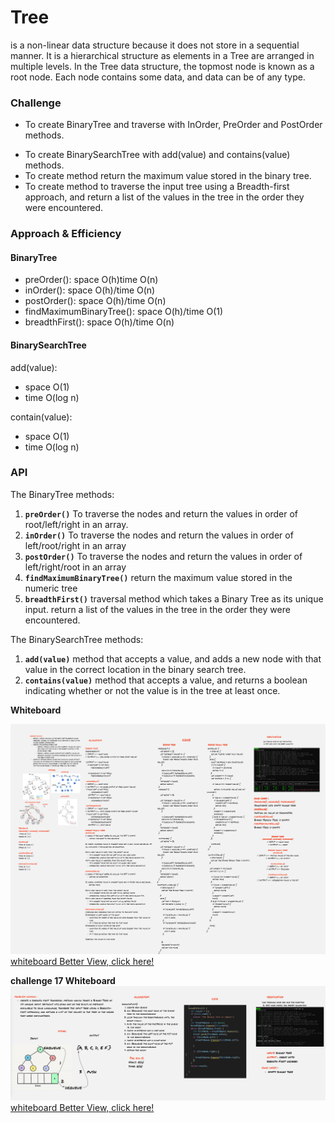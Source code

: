 # Tree
is a non-linear data structure because it does not store in a sequential manner. It is a hierarchical structure as elements in a Tree are arranged in multiple levels. In the Tree data structure, the topmost node is known as a root node. Each node contains some data, and data can be of any type.

### Challenge

- To create BinaryTree and traverse with InOrder, PreOrder and PostOrder methods.
* To create BinarySearchTree with add(value) and contains(value) methods.
* To create method return the maximum value stored in the binary tree. 
* To create method to traverse the input tree using a Breadth-first approach, and return a list of the values in the tree in the order they were encountered.
 
### Approach & Efficiency

#### BinaryTree
- preOrder(): space O(h)time O(n)
- inOrder(): space O(h)/time O(n)
- postOrder(): space O(h)/time O(n)
- findMaximumBinaryTree(): space O(h)/time O(1)
- breadthFirst(): space O(h)/time O(n)


  


#### BinarySearchTree
 add(value):
-  space O(1)
- time O(log n)
  
contain(value):
* space O(1)
* time O(log n)





### API

The BinaryTree methods:
1. **`preOrder()`** To traverse the nodes and return the values in order of root/left/right in an array.
2. **`inOrder()`** To traverse the nodes and return the values in order of left/root/right in an array
3. **`postOrder()`**  To traverse the nodes and return the values in order of left/right/root in an array
4. **`findMaximumBinaryTree()`** return the maximum value stored in the numeric tree
5. **`breadthFirst()`** traversal method which takes a Binary Tree as its unique input. return a list of the values in the tree in the order they were encountered.


The BinarySearchTree methods:
1. **`add(value)`** method that accepts a value, and adds a new node with that value in the correct location in the binary search tree.
2. **`contains(value)`**  method that accepts a value, and returns a boolean indicating whether or not the value is in the tree at least once.


 **Whiteboard**

![whiteboard](trees.PNG)
[whiteboard Better View, click here!](https://miro.com/app/board/o9J_lA7Dlbg=/)


**challenge 17 Whiteboard**
![whiteboard](breadth-first.PNG)
[whiteboard Better View, click here!](https://miro.com/app/board/o9J_lBNHCwA=/)

